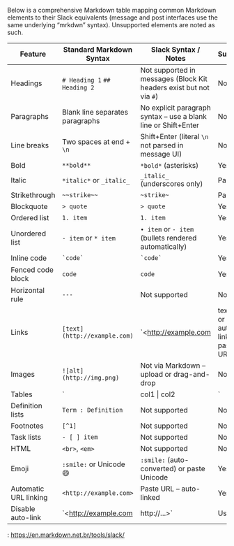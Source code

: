 Below is a comprehensive Markdown table mapping common Markdown elements to their Slack equivalents (message and post interfaces use the same underlying “mrkdwn” syntax). Unsupported elements are noted as such.  

| Feature               | Standard Markdown Syntax           | Slack Syntax / Notes                                                  | Support           |
|-----------------------|------------------------------------|------------------------------------------------------------------------|-------------------|
| Headings              | `# Heading 1` `## Heading 2`       | Not supported in messages (Block Kit headers exist but not via `#`)    | No   |
| Paragraphs            | Blank line separates paragraphs    | No explicit paragraph syntax – use a blank line or Shift+Enter          | No   |
| Line breaks           | Two spaces at end + `\n`           | Shift+Enter (literal `\n` not parsed in message UI)                    | No   |
| Bold                  | `**bold**`                         | `*bold*` (asterisks)                                                    | Yes  |
| Italic                | `*italic*` or `_italic_`           | `_italic_` (underscores only)                                           | Partial |
| Strikethrough         | `~~strike~~`                       | `~strike~`                                                              | Partial |
| Blockquote            | `> quote`                          | `> quote`                                                               | Yes  |
| Ordered list          | `1. item`                          | `1. item`                                                               | Yes  |
| Unordered list        | `- item` or `* item`               | `• item` or `- item` (bullets rendered automatically)                  | Yes  |
| Inline code           | `` `code` ``                       | `` `code` ``                                                            | Yes  |
| Fenced code block     | <pre>```code```</pre>              | ```code```                                                               | Yes  |
| Horizontal rule       | `---`                              | Not supported                                                          | No   |
| Links                 | `[text](http://example.com)`       | `<http://example.com|text>` or auto-link by pasting URL                 | Partial |
| Images                | `![alt](http://img.png)`           | Not via Markdown – upload or drag-and-drop                              | No   |
| Tables                | `| col1 \| col2 |`                | Not supported                                                          | No   |
| Definition lists      | `Term : Definition`               | Not supported                                                          | No   |
| Footnotes             | `[^1]`                             | Not supported                                                          | No   |
| Task lists            | `- [ ] item`                       | Not supported                                                          | No   |
| HTML                  | `<br>`, `<em>`                     | Not supported                                                          | No   |
| Emoji                 | `:smile:` or Unicode 😄            | `:smile:` (auto-converted) or paste Unicode                             | Yes  |
| Automatic URL linking | `<http://example.com>`             | Paste URL – auto-linked                                                 | Yes  |
| Disable auto-link     | `<http://example.com|http://...>`  | Use `<` `|` `>` syntax to control display                              | Yes  |
: https://en.markdown.net.br/tools/slack/